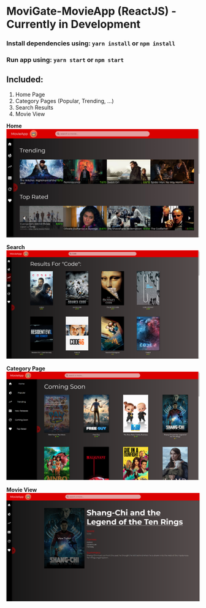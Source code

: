 # MoviGate-MovieApp (ReactJS) - Currently in Development #

### Install dependencies using: `yarn install` or `npm install` ###
### Run app using: `yarn start` or `npm start` ###

## Included: ##
1. Home Page
2. Category Pages (Popular, Trending, ...)
3. Search Results
4. Movie View

**Home**
<img src="/demo/home.jpg" alt=""/>

**Search**
<img src="/demo/search.jpg" alt=""/>

**Category Page**
<img src="/demo/categoryView.jpg" alt=""/>

**Movie View**
<img src="/demo/movieView.jpg" alt=""/>
